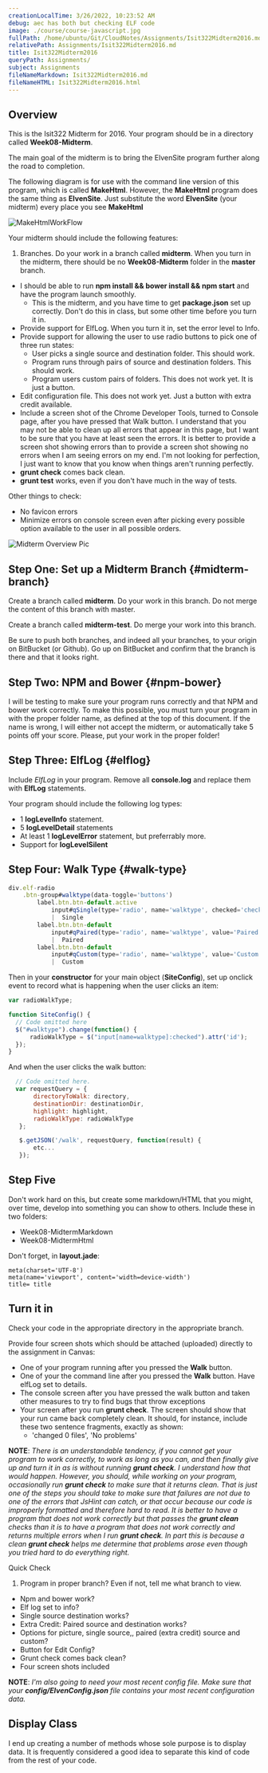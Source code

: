 ```yaml
---
creationLocalTime: 3/26/2022, 10:23:52 AM
debug: aec has both but checking ELF code
image: ./course/course-javascript.jpg
fullPath: /home/ubuntu/Git/CloudNotes/Assignments/Isit322Midterm2016.md
relativePath: Assignments/Isit322Midterm2016.md
title: Isit322Midterm2016
queryPath: Assignments/
subject: Assignments
fileNameMarkdown: Isit322Midterm2016.md
fileNameHTML: Isit322Midterm2016.html
---
```



<!-- toc -->
<!-- tocstop -->

## Overview

This is the Isit322 Midterm for 2016. Your program should be in a directory called **Week08-Midterm**.

The main goal of the midterm is to bring the ElvenSite program further along the road to completion.

The following diagram is for use with the command line version of this program, which is called **MakeHtml**. However, the **MakeHtml** program does the same thing as **ElvenSite**. Just substitute the word **ElvenSite** (your midterm) every place you see **MakeHtml**

![MakeHtmlWorkFlow](https://s3.amazonaws.com/bucket01.elvenware.com/images/make-html-work-flow.png)

Your midterm should include the following features:

1. Branches. Do your work in a branch called **midterm**. When you turn in the midterm, there should be no **Week08-Midterm** folder in the **master** branch.
- I should be able to run **npm install && bower install && npm start** and have the program launch smoothly.
  - This is the midterm, and you have time to get **package.json** set up correctly. Don't do this in class, but some other time before you turn it in.
- Provide support for ElfLog. When you turn it in, set the error level to Info.
- Provide support for allowing the user to use radio buttons to pick one of three run states:
  - User picks a single source and destination folder. This should work.
  - Program runs through pairs of source and destination folders. This should work.
  - Program users custom pairs of folders. This does not work yet. It is just a button.
- Edit configuration file. This does not work yet. Just a button with extra credit available.
- Include a screen shot of the Chrome Developer Tools, turned to Console page, after you have pressed that Walk button. I understand that you may not be able to clean up all errors that appear in this page, but I want to be sure that you have at least seen the errors. It is better to provide a screen shot showing errors than to provide a screen shot showing no errors when I am seeing errors on my end. I'm not looking for perfection, I just want to know that you know when things aren't running perfectly.
- **grunt check** comes back clean.
- **grunt test** works, even if you don't have much in the way of tests.

Other things to check:

- No favicon errors
- Minimize errors on console screen even after picking every possible option available to the user in all possible orders.

![Midterm Overview Pic][mt-pic-01]

[mt-pic-01]: https://s3.amazonaws.com/bucket01.elvenware.com/images/isit322-midterm-2016-01.png

## Step One: Set up a Midterm Branch {#midterm-branch}

Create a branch called **midterm**. Do your work in this branch. Do not merge the content of this branch with master.

Create a branch called **midterm-test**. Do merge your work into this branch.

Be sure to push both branches, and indeed all your branches, to your origin on BitBucket (or Github). Go up on BitBucket and confirm that the branch is there and that it looks right.

## Step Two: NPM and Bower {#npm-bower}

I will be testing to make sure your program runs correctly and that NPM and bower work correctly. To make this possible, you must turn your program in with the proper folder name, as defined at the top of this document. If the name is wrong, I will either not accept the midterm, or automatically take 5 points off your score. Please, put your work in the proper folder!

## Step Three: ElfLog {#elflog}

Include *ElfLog* in your program. Remove all **console.log** and replace them with **ElfLog** statements.

Your program should include the following log types:

- 1 **logLevelInfo** statement.
- 5 **logLevelDetail** statements
- At least 1 **logLevelError** statement, but preferrably more.
- Support for **logLevelSilent**

## Step Four: Walk Type {#walk-type}

```javascript
div.elf-radio
    .btn-group#walktype(data-toggle='buttons')
        label.btn.btn-default.active
            input#qSingle(type='radio', name='walktype', checked='checked', value='Single')
            |  Single
        label.btn.btn-default
            input#qPaired(type='radio', name='walktype', value='Paired')
            |  Paired
        label.btn.btn-default
            input#qCustom(type='radio', name='walktype', value='Custom')
            |  Custom
```


Then in your **constructor** for your main object (**SiteConfig**), set up onclick event to record what is happening when the user clicks an item:

```javascript
var radioWalkType;

function SiteConfig() {
  // Code omitted here
  $("#walktype").change(function() {
      radioWalkType = $("input[name=walktype]:checked").attr('id');
  });
}
```

And when the user clicks the walk button:

```javascript
  // Code omitted here.
  var requestQuery = {
       directoryToWalk: directory,
       destinationDir: destinationDir,
       highlight: highlight,
       radioWalkType: radioWalkType
   };

   $.getJSON('/walk', requestQuery, function(result) {
       etc...  
   });
```

## Step Five

Don't work hard on this, but create some markdown/HTML that you might, over time, develop into something you can show to others. Include these in two folders:

- Week08-MidtermMarkdown
- Week08-MidtermHtml

Don't forget, in **layout.jade**:

```
meta(charset='UTF-8')
meta(name='viewport', content='width=device-width')
title= title
```

## Turn it in

Check your code in the appropriate directory in the appropriate branch.

Provide four screen shots which should be attached (uploaded) directly to the assignment in Canvas:

- One of your program running after you pressed the **Walk** button.
- One of your the command line after you pressed the **Walk** button. Have elfLog set to details.
- The console screen after you have pressed the walk button and taken other measures to try to find bugs that throw exceptions
- Your screen after you run **grunt check**. The screen should show that your run came back completely clean. It should, for instance, include these two sentence fragments, exactly as shown:
  - 'changed 0 files', 'No problems'

**NOTE**: *There is an understandable tendency, if you cannot get your program to work correctly, to work as long as you can, and then finally give up and turn it in as is without running **grunt check**. I understand how that would happen. However, you should, while working on your program, occasionally run **grunt check** to make sure that it returns clean. That is just one of the steps you should take to make sure that failures are not due to one of the errors that JsHint can catch, or that occur because our code is improperly formatted and therefore hard to read. It is better to have a program that does not work correctly but that passes the **grunt clean** checks than it is to have a program that does not work correctly and returns multiple errors when I run **grunt check**. In part this is because a clean **grunt check** helps me determine that problems arose even though you tried hard to do everything right.*

Quick Check

1. Program in proper branch? Even if not, tell me what branch to view.
-  Npm and bower work?
-  Elf log set to info?
-  Single source destination works?
-  Extra Credit: Paired source and destination works?
-  Options for picture, single source,, paired (extra credit) source and custom?
-  Button for Edit Config?
-  Grunt check comes back clean?
-  Four screen shots included

**NOTE**: *I'm also going to need your most recent config file. Make sure that your
**config/ElvenConfig.json** file contains your most recent configuration data.*

## Display Class

I end up creating a number of methods whose sole purpose is to display data. It is frequently considered a good idea to separate this kind of code from the rest of your code.
